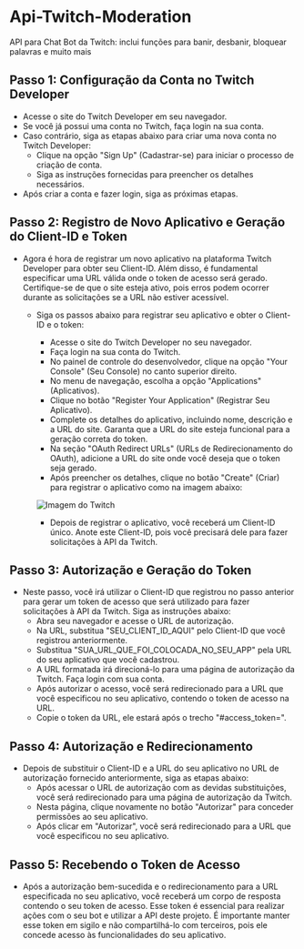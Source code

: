 # Api-Twitch-Moderation
API para Chat Bot da Twitch: inclui funções para banir, desbanir, bloquear palavras e muito mais

## Passo 1: Configuração da Conta no Twitch Developer
- Acesse o site do Twitch Developer em seu navegador.
- Se você já possui uma conta no Twitch, faça login na sua conta.
- Caso contrário, siga as etapas abaixo para criar uma nova conta no Twitch Developer:
  - Clique na opção "Sign Up" (Cadastrar-se) para iniciar o processo de criação de conta.
  - Siga as instruções fornecidas para preencher os detalhes necessários.
- Após criar a conta e fazer login, siga as próximas etapas.

## Passo 2: Registro de Novo Aplicativo e Geração do Client-ID e Token
- Agora é hora de registrar um novo aplicativo na plataforma Twitch Developer para obter seu Client-ID. Além disso, é fundamental especificar uma URL válida onde o token de acesso será gerado. Certifique-se de que o site esteja ativo, pois erros podem ocorrer durante as solicitações se a URL não estiver acessível.
  - Siga os passos abaixo para registrar seu aplicativo e obter o Client-ID e o token:
    - Acesse o site do Twitch Developer no seu navegador.
    - Faça login na sua conta do Twitch.
    - No painel de controle do desenvolvedor, clique na opção "Your Console" (Seu Console) no canto superior direito.
    - No menu de navegação, escolha a opção "Applications" (Aplicativos).
    - Clique no botão "Register Your Application" (Registrar Seu Aplicativo).
    - Complete os detalhes do aplicativo, incluindo nome, descrição e a URL do site. Garanta que a URL do site esteja funcional para a geração correta do token.
    - Na seção "OAuth Redirect URLs" (URLs de Redirecionamento do OAuth), adicione a URL do site onde você deseja que o token seja gerado.
    - Após preencher os detalhes, clique no botão "Create" (Criar) para registrar o aplicativo como na imagem abaixo:
    
    ![Imagem do Twitch](https://i.imgur.com/lO2Ilej.jpg)

    - Depois de registrar o aplicativo, você receberá um Client-ID único. Anote este Client-ID, pois você precisará dele para fazer solicitações à API da Twitch.

## Passo 3: Autorização e Geração do Token
- Neste passo, você irá utilizar o Client-ID que registrou no passo anterior para gerar um token de acesso que será utilizado para fazer solicitações à API da Twitch. Siga as instruções abaixo:
  - Abra seu navegador e acesse o URL de autorização.
  - Na URL, substitua "SEU_CLIENT_ID_AQUI" pelo Client-ID que você registrou anteriormente.
  - Substitua "SUA_URL_QUE_FOI_COLOCADA_NO_SEU_APP" pela URL do seu aplicativo que você cadastrou.
  - A URL formatada irá direcioná-lo para uma página de autorização da Twitch. Faça login com sua conta.
  - Após autorizar o acesso, você será redirecionado para a URL que você especificou no seu aplicativo, contendo o token de acesso na URL.
  - Copie o token da URL, ele estará após o trecho "#access_token=".

## Passo 4: Autorização e Redirecionamento
- Depois de substituir o Client-ID e a URL do seu aplicativo no URL de autorização fornecido anteriormente, siga as etapas abaixo:
  - Após acessar o URL de autorização com as devidas substituições, você será redirecionado para uma página de autorização da Twitch.
  - Nesta página, clique novamente no botão "Autorizar" para conceder permissões ao seu aplicativo.
  - Após clicar em "Autorizar", você será redirecionado para a URL que você especificou no seu aplicativo.

## Passo 5: Recebendo o Token de Acesso
- Após a autorização bem-sucedida e o redirecionamento para a URL especificada no seu aplicativo, você receberá um corpo de resposta contendo o seu token de acesso. Esse token é essencial para realizar ações com o seu bot e utilizar a API deste projeto. É importante manter esse token em sigilo e não compartilhá-lo com terceiros, pois ele concede acesso às funcionalidades do seu aplicativo.

